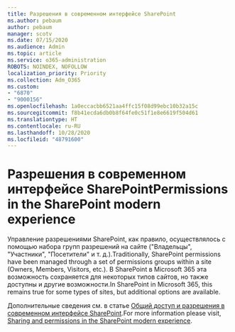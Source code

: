 ```yaml
---
title: Разрешения в современном интерфейсе SharePoint
ms.author: pebaum
author: pebaum
manager: scotv
ms.date: 07/15/2020
ms.audience: Admin
ms.topic: article
ms.service: o365-administration
ROBOTS: NOINDEX, NOFOLLOW
localization_priority: Priority
ms.collection: Adm_O365
ms.custom:
- "6870"
- "9000156"
ms.openlocfilehash: 1a0eccacbb6521aa4ffc15f08d99ebc10b32a15c
ms.sourcegitcommit: f8b41ecda6db0b8f64fe0c51f1e8e6619f504d61
ms.translationtype: HT
ms.contentlocale: ru-RU
ms.lasthandoff: 10/28/2020
ms.locfileid: "48791600"
---
```

# <a name="permissions-in-the-sharepoint-modern-experience"></a><span data-ttu-id="4488f-102">Разрешения в современном интерфейсе SharePoint</span><span class="sxs-lookup"><span data-stu-id="4488f-102">Permissions in the SharePoint modern experience</span></span>

<span data-ttu-id="4488f-103">Управление разрешениями SharePoint, как правило, осуществлялось с помощью набора групп разрешений на сайте ("Владельцы", "Участники", "Посетители" и т. д.).</span><span class="sxs-lookup"><span data-stu-id="4488f-103">Traditionally, SharePoint permissions have been managed through a set of permissions groups within a site (Owners, Members, Visitors, etc.).</span></span> <span data-ttu-id="4488f-104">В SharePoint в Microsoft 365 эта возможность сохраняется для некоторых типов сайтов, но также доступны и другие возможности.</span><span class="sxs-lookup"><span data-stu-id="4488f-104">In SharePoint in Microsoft 365, this remains true for some types of sites, but additional options are available.</span></span>  

<span data-ttu-id="4488f-105">Дополнительные сведения см. в статье [Общий доступ и разрешения в современном интерфейсе SharePoint](https://docs.microsoft.com/sharepoint/modern-experience-sharing-permissions).</span><span class="sxs-lookup"><span data-stu-id="4488f-105">For more information please visit, [Sharing and permissions in the SharePoint modern experience](https://docs.microsoft.com/sharepoint/modern-experience-sharing-permissions).</span></span>
